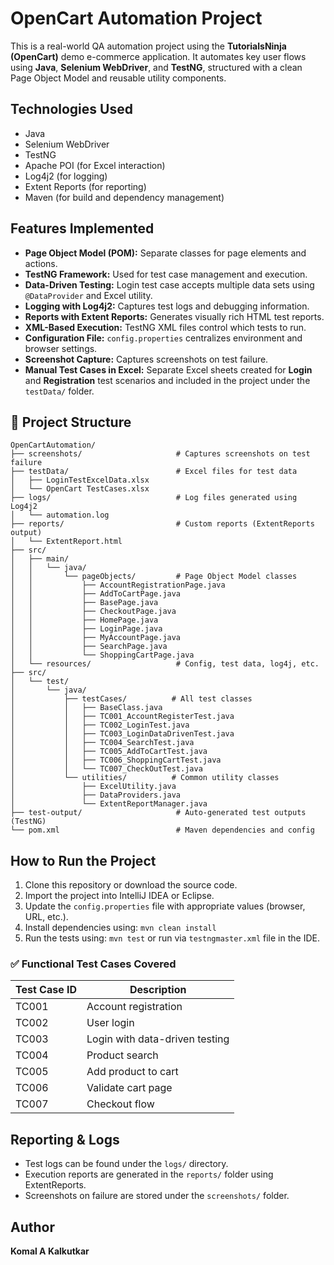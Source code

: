 
# OpenCart Automation Project

This is a real-world QA automation project using the **TutorialsNinja (OpenCart)** demo e-commerce application. It automates key user flows using **Java**, **Selenium WebDriver**, and **TestNG**, structured with a clean Page Object Model and reusable utility components.
## Technologies Used

- Java  
- Selenium WebDriver  
- TestNG  
- Apache POI (for Excel interaction)  
- Log4j2 (for logging)  
- Extent Reports (for reporting)  
- Maven (for build and dependency management)

## Features Implemented

- **Page Object Model (POM):** Separate classes for page elements and actions.
- **TestNG Framework:** Used for test case management and execution.
- **Data-Driven Testing:** Login test case accepts multiple data sets using `@DataProvider` and Excel utility.
- **Logging with Log4j2:** Captures test logs and debugging information.
- **Reports with Extent Reports:** Generates visually rich HTML test reports.
- **XML-Based Execution:** TestNG XML files control which tests to run.
- **Configuration File:** `config.properties` centralizes environment and browser settings.
- **Screenshot Capture:** Captures screenshots on test failure.
- **Manual Test Cases in Excel:** Separate Excel sheets created for **Login** and **Registration** test scenarios and included in the project under the `testData/` folder.

## 📁 Project Structure

```
OpenCartAutomation/
├── screenshots/                     # Captures screenshots on test failure
├── testData/                        # Excel files for test data
│   ├── LoginTestExcelData.xlsx
│   └── OpenCart TestCases.xlsx
├── logs/                            # Log files generated using Log4j2
│   └── automation.log
├── reports/                         # Custom reports (ExtentReports output)
│   └── ExtentReport.html
├── src/
│   ├── main/
│   │   └── java/
│   │       └── pageObjects/         # Page Object Model classes
│   │           ├── AccountRegistrationPage.java
│   │           ├── AddToCartPage.java
│   │           ├── BasePage.java
│   │           ├── CheckoutPage.java
│   │           ├── HomePage.java
│   │           ├── LoginPage.java
│   │           ├── MyAccountPage.java
│   │           ├── SearchPage.java
│   │           └── ShoppingCartPage.java
│   └── resources/                   # Config, test data, log4j, etc.
├── src/
│   └── test/
│       └── java/
│           ├── testCases/          # All test classes
│           │   ├── BaseClass.java
│           │   ├── TC001_AccountRegisterTest.java
│           │   ├── TC002_LoginTest.java
│           │   ├── TC003_LoginDataDrivenTest.java
│           │   ├── TC004_SearchTest.java
│           │   ├── TC005_AddToCartTest.java
│           │   ├── TC006_ShoppingCartTest.java
│           │   └── TC007_CheckOutTest.java
│           └── utilities/          # Common utility classes
│               ├── ExcelUtility.java
│               ├── DataProviders.java
│               └── ExtentReportManager.java
├── test-output/                     # Auto-generated test outputs (TestNG)
└── pom.xml                          # Maven dependencies and config
```


## How to Run the Project

1. Clone this repository or download the source code.  
2. Import the project into IntelliJ IDEA or Eclipse.  
3. Update the `config.properties` file with appropriate values (browser, URL, etc.).  
4. Install dependencies using: `mvn clean install`  
5. Run the tests using: `mvn test` or run via `testngmaster.xml` file in the IDE.

### ✅ Functional Test Cases Covered

| Test Case ID | Description                    |
|--------------|--------------------------------|
| TC001        | Account registration           |
| TC002        | User login                     |
| TC003        | Login with data-driven testing |
| TC004        | Product search                 |
| TC005        | Add product to cart            |
| TC006        | Validate cart page             |
| TC007        | Checkout flow                  |


## Reporting & Logs

- Test logs can be found under the `logs/` directory.  
- Execution reports are generated in the `reports/` folder using ExtentReports.  
- Screenshots on failure are stored under the `screenshots/` folder.

## Author

**Komal A Kalkutkar**  


